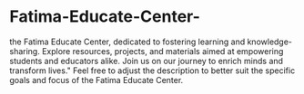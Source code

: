 # Fatima-Educate-Center-
the Fatima Educate Center, dedicated to fostering learning and knowledge-sharing. Explore resources, projects, and materials aimed at empowering students and educators alike. Join us on our journey to enrich minds and transform lives."  Feel free to adjust the description to better suit the specific goals and focus of the Fatima Educate Center.
